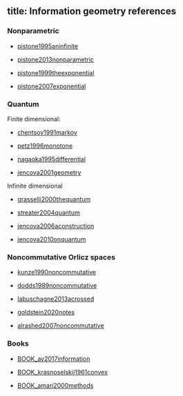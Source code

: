title: Information geometry references 
---

### Nonparametric

* [pistone1995aninfinite](pistone1995aninfinite)

* [pistone2013nonparametric](pistone2013nonparametric)

* [pistone1999theexponential](pistone1999theexponential)

* [pistone2007exponential](pistone2007exponential)


### Quantum

Finite dimensional:

* [chentsov1991markov](chentsov1991markov)

* [petz1996monotone](petz1996monotone)

* [nagaoka1995differential](nagaoka1995differential)

* [jencova2001geometry](jencova2001geometry)


Infinite dimensional


* [grasselli2000thequantum](grasselli2000thequantum)

* [streater2004quantum](streater2004quantum)

* [jencova2006aconstruction](jencova2006aconstruction)

* [jencova2010onquantum](jencova2010onquantum)


### Noncommutative Orlicz spaces

* [kunze1990noncommutative](kunze1990noncommutative)

* [dodds1989noncommutative](dodds1989noncommutative)

* [labuschagne2013acrossed](labuschagne2013acrossed)

* [goldstein2020notes](goldstein2020notes)

* [alrashed2007noncommutative](alrashed2007noncommutative)


### Books

* [BOOK_ay2017information](BOOK_ay2017information)

* [BOOK_krasnoselskij1961convex](BOOK_krasnoselskij1961convex)

* [BOOK_amari2000methods](BOOK_amari2000methods)
